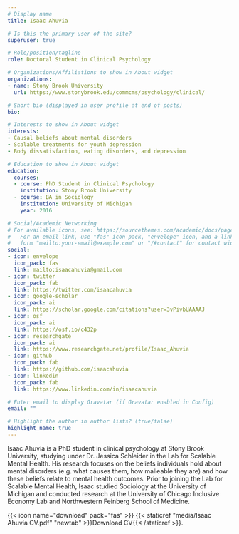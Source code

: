 ```yaml
---
# Display name
title: Isaac Ahuvia

# Is this the primary user of the site?
superuser: true

# Role/position/tagline
role: Doctoral Student in Clinical Psychology

# Organizations/Affiliations to show in About widget
organizations:
- name: Stony Brook University
  url: https://www.stonybrook.edu/commcms/psychology/clinical/

# Short bio (displayed in user profile at end of posts)
bio: 

# Interests to show in About widget
interests:
- Causal beliefs about mental disorders
- Scalable treatments for youth depression
- Body dissatisfaction, eating disorders, and depression

# Education to show in About widget
education:
  courses:
  - course: PhD Student in Clinical Psychology
    institution: Stony Brook University
  - course: BA in Sociology
    institution: University of Michigan
    year: 2016

# Social/Academic Networking
# For available icons, see: https://sourcethemes.com/academic/docs/page-builder/#icons
#   For an email link, use "fas" icon pack, "envelope" icon, and a link in the
#   form "mailto:your-email@example.com" or "/#contact" for contact widget.
social:
- icon: envelope
  icon_pack: fas
  link: mailto:isaacahuvia@gmail.com
- icon: twitter
  icon_pack: fab
  link: https://twitter.com/isaacahuvia
- icon: google-scholar
  icon_pack: ai
  link: https://scholar.google.com/citations?user=3vPivbUAAAAJ
- icon: osf
  icon_pack: ai
  link: https://osf.io/c432p
- icon: researchgate
  icon_pack: ai
  link: https://www.researchgate.net/profile/Isaac_Ahuvia
- icon: github
  icon_pack: fab
  link: https://github.com/isaacahuvia
- icon: linkedin
  icon_pack: fab
  link: https://www.linkedin.com/in/isaacahuvia

# Enter email to display Gravatar (if Gravatar enabled in Config)
email: ""

# Highlight the author in author lists? (true/false)
highlight_name: true
---
```


Isaac Ahuvia is a PhD student in clinical psychology at Stony Brook University, studying under Dr. Jessica Schleider in the Lab for Scalable Mental Health. His research focuses on the beliefs individuals hold about mental disorders (e.g. what causes them, how malleable they are) and how these beliefs relate to mental health outcomes. Prior to joining the Lab for Scalable Mental Health, Isaac studied Sociology at the University of Michigan and conducted research at the University of Chicago Inclusive Economy Lab and Northwestern Feinberg School of Medicine. 

{{< icon name="download" pack="fas" >}} {{< staticref "media/Isaac Ahuvia CV.pdf" "newtab" >}}Download CV{{< /staticref >}}.
